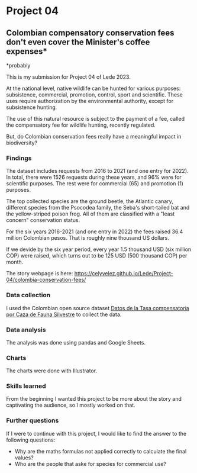 # Project 04
## Colombian compensatory conservation fees don't even cover the Minister's coffee expenses*
*probably

This is my submission for Project 04 of Lede 2023. 

At the national level, native wildlife can be hunted for various purposes: subsistence, commercial, promotion, control, sport and scientific. These uses require authorization by the environmental authority, except for subsistence hunting.

The use of this natural resource is subject to the payment of a fee, called the compensatory fee for wildlife hunting, recently regulated.

But, do Colombian conservation fees really have a meaningful impact in biodiversity?

### Findings
The dataset includes requests from 2016 to 2021 (and one entry for 2022). In total, there were 1526 requests during these years, and 96% were for scientific purposes. The rest were for commercial (65) and promotion (1) purposes.

The top collected species are the ground beetle, the Atlantic canary, different species from the Psocodea family, the Seba's short-tailed bat and the yellow-striped poison frog. All of them are classified with a "least concern" conservation status.

For the six years 2016-2021 (and one entry in 2022) the fees raised 36.4 million Colombian pesos. That is roughly nine thousand US dollars.

If we devide by the six year period, every year 1.5 thousand USD (six million COP) were raised, which turns out to be 125 USD (500 thousand COP) per month.

The story webpage is here: https://celyvelez.github.io/Lede/Project-04/colombia-conservation-fees/

### Data collection
I used the Colombian open source dataset [Datos de la Tasa compensatoria por Caza de Fauna Silvestre](https://www.datos.gov.co/Ambiente-y-Desarrollo-Sostenible/Datos-de-la-Tasa-compensatoria-por-Caza-de-Fauna-S/e8q4-8mx9) to collect the data. 

### Data analysis
The analysis was done using pandas and Google Sheets.

### Charts
The charts were done with Illustrator. 

### Skills learned 
From the beginning I wanted this project to be more about the story and captivating the audience, so I mostly worked on that.

### Further questions
If I were to continue with this project, I would like to find the answer to the following questions:
- Why are the maths formulas not applied correctly to calculate the final values?
- Who are the people that aske for species for commercial use?
